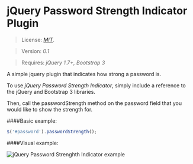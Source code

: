 # jQuery Password Strength Indicator Plugin

> License: <a href="http://www.opensource.org/licenses/mit-license.php" target="_blank">_MIT_</a>.

> Version: _0.1_

> Requires: _jQuery 1.7+, Bootstrap 3_

A simple jquery plugin that indicates how strong a password is.

To use _jQuery Password Strength Indicator_, simply include a reference to the jQuery and Bootstrap 3 libraries.

Then, call the passwordStrength method on the password field that you would like to show the strength for.

####Basic example:
```javascript
$('#password').passwordStrength();
```

####Visual example:

![jQuery Password Strenghth Indicator example](https://cloud.githubusercontent.com/assets/5310264/15634884/4a4f6c4a-25cf-11e6-8ffc-f4b3419b1694.png)